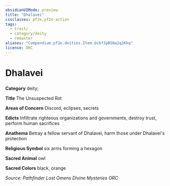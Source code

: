 ```yaml
---
obsidianUIMode: preview
title: "Dhalavei"
cssclasses: pf2e,pf2e-action
tags:
  - trait/
  - category/deity
  - remaster
aliases: "Compendium.pf2e.deities.Item.dcbf3pBSNa2q1Kkq"
license: ORC
---
```

# Dhalavei

### 

**Category** deity; 




**Title** The Unsuspected Rot

**Areas of Concern** Discord, eclipses, secrets

**Edicts** Infiltrate righteous organizations and governments, destroy trust, perform human sacrifices

**Anathema** Betray a fellow servant of Dhalavei, harm those under Dhalavei's protection

**Religious Symbol** six arms forming a hexagon

**Sacred Animal** owl

**Sacred Colors** black, orange

*Source: Pathfinder Lost Omens Divine Mysteries*
*ORC*